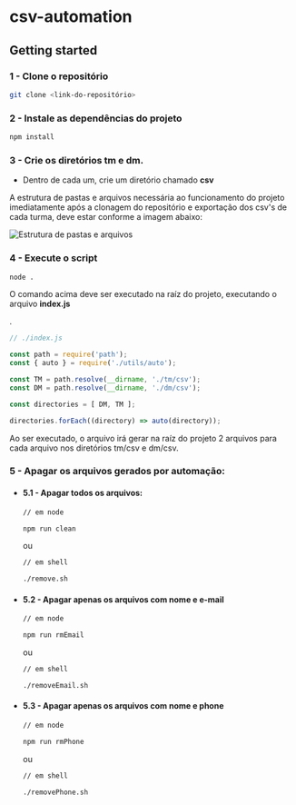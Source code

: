# csv-automation

## Getting started 

### 1 - Clone o repositório

```sh
git clone <link-do-repositório>
```

### 2 - Instale as dependências do projeto

```sh
npm install
```
### 3 - Crie os diretórios <strong>tm</strong> e <strong>dm</strong>. 
  - Dentro de cada um, crie um diretório chamado <strong>csv</strong>

  <p>
    A estrutura de pastas e arquivos necessária ao funcionamento do projeto imediatamente após a clonagem do repositório e exportação dos csv's de cada turma, deve estar conforme a imagem abaixo:
  </p>

![Estrutura de pastas e arquivos](https://github.com/lucasbarreto-dev/csv-automation/blob/main/public/%C3%81rvore%20-%20pastas%20e%20arquivos.png?raw=true)

### 4 - Execute o script

```sh
node .
```

<p>O comando acima deve ser executado na raíz do projeto, executando o arquivo <strong>index.js</strong></p>.

```js
// ./index.js

const path = require('path');
const { auto } = require('./utils/auto');

const TM = path.resolve(__dirname, './tm/csv');
const DM = path.resolve(__dirname, './dm/csv');

const directories = [ DM, TM ];

directories.forEach((directory) => auto(directory));
```

<p>Ao ser executado, o arquivo irá gerar na raíz do projeto 2 arquivos para cada arquivo nos diretórios tm/csv e dm/csv.</p>


### 5 - Apagar os arquivos gerados por automação:

  - #### 5.1 - Apagar todos os arquivos:
    ```sh
    // em node

    npm run clean
    ```

      ou

    ```sh
    // em shell

    ./remove.sh
    ```

  - #### 5.2 - Apagar apenas os arquivos com nome e e-mail

    ```sh
    // em node

    npm run rmEmail
    ```
      ou

    ```sh
    // em shell

    ./removeEmail.sh
    ```

  - #### 5.3 - Apagar apenas os arquivos com nome e phone

    ```sh
    // em node

    npm run rmPhone
    ```
      ou

    ```sh
    // em shell

    ./removePhone.sh
    ```
